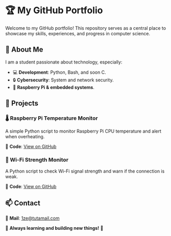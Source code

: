 # 🏆 My GitHub Portfolio  

Welcome to my GitHub portfolio! This repository serves as a central place to showcase my skills, experiences, and progress in computer science.  

## 📌 About Me  
I am a student passionate about technology, especially:  
- 💻 **Development**: Python, Bash, and soon C.  
- 🔒 **Cybersecurity**: System and network security.  
- 📡 **Raspberry Pi & embedded systems**.  

## 📌 Projects  

### 🌡️ Raspberry Pi Temperature Monitor  
A simple Python script to monitor Raspberry Pi CPU temperature and alert when overheating.  

🔗 **Code**: [View on GitHub](projects/pi-temp-monitor/temp_monitor.py)  

### 📡 Wi-Fi Strength Monitor  
A Python script to check Wi-Fi signal strength and warn if the connection is weak.  

🔗 **Code**: [View on GitHub](projects/wifi-monitor/wifi_signal_monitor.py)

## 📫 Contact  
💼 **Mail**: 1ze@tutamail.com

🔹 **Always learning and building new things!** 🚀  
